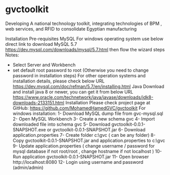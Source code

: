 # gvctoolkit
Developing A national technology toolkit, integrating technologies of BPM , web services, and RFID to consolidate Egyptian manufacturing

Installation
Pre-requisites 
MySQL
For windows operating system use below direct link to download MySQL  5.7 https://dev.mysql.com/downloads/mysql/5.7.html then flow the wizard steps 
Notes: 
-	Select Server and Workbench 
-	set default root password to root (Otherwise you need to change password in installation steps)
For other operation systems and installation details, please check below URL
https://dev.mysql.com/doc/refman/5.7/en/installing.html
Java
Download and install java 8 or newer, you can get it from below URL
https://www.oracle.com/technetwork/java/javase/downloads/jdk8-downloads-2133151.html
Installation 
	Please check project page at GitHub: https://github.com/MohamedHamedGVC/gvctoolkit
For windows installation:
1-	Download MySQL dump file from gvc-mysql.sql
2-	Open MySQL Workbench 
3-	Create a new schema gvc
4-	Import downloaded file into schema gvc
5-	Download gvctoolkit-0.0.1-SNAPSHOT.exe or gvctoolkit-0.0.1-SNAPSHOT.jar
6-	Download application.properties
7-	Create folder c:\gvc ( can be any folder)
8-	Copy gvctoolkit-0.0.1-SNAPSHOT.jar and application.properties to c:\gvc
9-	Update  application.properties ( change username / password for mysql database if not root/root , change hostname if not localhost )
10-	Run application gvctoolkit-0.0.1-SNAPSHOT.jar 
11-	Open browser http://localhost:8080
12-	Login using username and password (admin/admin)

